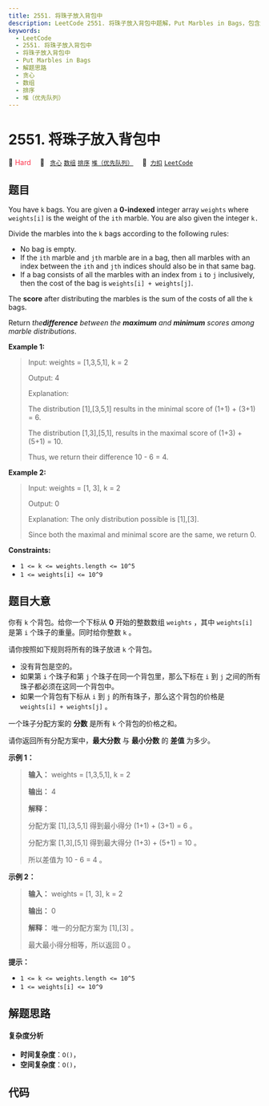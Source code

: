 ```yaml
---
title: 2551. 将珠子放入背包中
description: LeetCode 2551. 将珠子放入背包中题解，Put Marbles in Bags，包含解题思路、复杂度分析以及完整的 JavaScript 代码实现。
keywords:
  - LeetCode
  - 2551. 将珠子放入背包中
  - 将珠子放入背包中
  - Put Marbles in Bags
  - 解题思路
  - 贪心
  - 数组
  - 排序
  - 堆（优先队列）
---
```


# 2551. 将珠子放入背包中

🔴 <font color=#ff334b>Hard</font>&emsp; 🔖&ensp; [`贪心`](/tag/greedy.md) [`数组`](/tag/array.md) [`排序`](/tag/sorting.md) [`堆（优先队列）`](/tag/heap-priority-queue.md)&emsp; 🔗&ensp;[`力扣`](https://leetcode.cn/problems/put-marbles-in-bags) [`LeetCode`](https://leetcode.com/problems/put-marbles-in-bags)

## 题目

You have `k` bags. You are given a **0-indexed** integer array `weights` where
`weights[i]` is the weight of the `ith` marble. You are also given the integer
`k.`

Divide the marbles into the `k` bags according to the following rules:

  * No bag is empty.
  * If the `ith` marble and `jth` marble are in a bag, then all marbles with an index between the `ith` and `jth` indices should also be in that same bag.
  * If a bag consists of all the marbles with an index from `i` to `j` inclusively, then the cost of the bag is `weights[i] + weights[j]`.

The **score** after distributing the marbles is the sum of the costs of all
the `k` bags.

Return _the**difference** between the **maximum** and **minimum** scores among
marble distributions_.



**Example 1:**

> Input: weights = [1,3,5,1], k = 2
> 
> Output: 4
> 
> Explanation: 
> 
> The distribution [1],[3,5,1] results in the minimal score of (1+1) + (3+1) = 6. 
> 
> The distribution [1,3],[5,1], results in the maximal score of (1+3) + (5+1) = 10. 
> 
> Thus, we return their difference 10 - 6 = 4.

**Example 2:**

> Input: weights = [1, 3], k = 2
> 
> Output: 0
> 
> Explanation: The only distribution possible is [1],[3]. 
> 
> Since both the maximal and minimal score are the same, we return 0.

**Constraints:**

  * `1 <= k <= weights.length <= 10^5`
  * `1 <= weights[i] <= 10^9`


## 题目大意

你有 `k` 个背包。给你一个下标从 **0**  开始的整数数组 `weights` ，其中 `weights[i]` 是第 `i`
个珠子的重量。同时给你整数 `k` 。

请你按照如下规则将所有的珠子放进 `k` 个背包。

  * 没有背包是空的。
  * 如果第 `i` 个珠子和第 `j` 个珠子在同一个背包里，那么下标在 `i` 到 `j` 之间的所有珠子都必须在这同一个背包中。
  * 如果一个背包有下标从 `i` 到 `j` 的所有珠子，那么这个背包的价格是 `weights[i] + weights[j]` 。

一个珠子分配方案的 **分数**  是所有 `k` 个背包的价格之和。

请你返回所有分配方案中，**最大分数**  与 **最小分数**  的 **差值**  为多少。



**示例 1：**

> 
> 
> 
> 
> 
> **输入：** weights = [1,3,5,1], k = 2
> 
> **输出：** 4
> 
> **解释：**
> 
> 分配方案 [1],[3,5,1] 得到最小得分 (1+1) + (3+1) = 6 。
> 
> 分配方案 [1,3],[5,1] 得到最大得分 (1+3) + (5+1) = 10 。
> 
> 所以差值为 10 - 6 = 4 。
> 
> 

**示例 2：**

> 
> 
> 
> 
> 
> **输入：** weights = [1, 3], k = 2
> 
> **输出：** 0
> 
> **解释：** 唯一的分配方案为 [1],[3] 。
> 
> 最大最小得分相等，所以返回 0 。
> 
> 



**提示：**

  * `1 <= k <= weights.length <= 10^5`
  * `1 <= weights[i] <= 10^9`


## 解题思路

#### 复杂度分析

- **时间复杂度**：`O()`，
- **空间复杂度**：`O()`，

## 代码

```javascript

```
